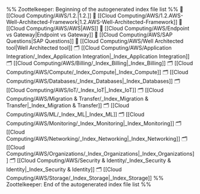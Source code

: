 %% Zoottelkeeper: Beginning of the autogenerated index file list  %%
📄 [[Cloud Computing/AWS/1.2.|1.2.]]
📄 [[Cloud Computing/AWS/1.2.AWS-Well-Architected-Framework|1.2.AWS-Well-Architected-Framework]]
📄 [[Cloud Computing/AWS/AWS|AWS]]
📄 [[Cloud Computing/AWS/Endpoint vs Gateway|Endpoint vs Gateway]]
📄 [[Cloud Computing/AWS/SAP Questions|SAP Questions]]
📄 [[Cloud Computing/AWS/Well Architected tool|Well Architected tool]]
🗂️ [[Cloud Computing/AWS/Application Integration/_Index_Application Integration|_Index_Application Integration]]
🗂️ [[Cloud Computing/AWS/Billing/_Index_Billing|_Index_Billing]]
🗂️ [[Cloud Computing/AWS/Compute/_Index_Compute|_Index_Compute]]
🗂️ [[Cloud Computing/AWS/Databases/_Index_Databases|_Index_Databases]]
🗂️ [[Cloud Computing/AWS/IoT/_Index_IoT|_Index_IoT]]
🗂️ [[Cloud Computing/AWS/Migration & Transfer/_Index_Migration & Transfer|_Index_Migration & Transfer]]
🗂️ [[Cloud Computing/AWS/ML/_Index_ML|_Index_ML]]
🗂️ [[Cloud Computing/AWS/Monitoring/_Index_Monitoring|_Index_Monitoring]]
🗂️ [[Cloud Computing/AWS/Networking/_Index_Networking|_Index_Networking]]
🗂️ [[Cloud Computing/AWS/Organizations/_Index_Organizations|_Index_Organizations]]
🗂️ [[Cloud Computing/AWS/Security & Identity/_Index_Security & Identity|_Index_Security & Identity]]
🗂️ [[Cloud Computing/AWS/Storage/_Index_Storage|_Index_Storage]]
%% Zoottelkeeper: End of the autogenerated index file list  %%
